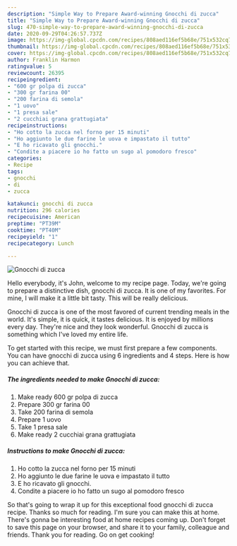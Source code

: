 ```yaml
---
description: "Simple Way to Prepare Award-winning Gnocchi di zucca"
title: "Simple Way to Prepare Award-winning Gnocchi di zucca"
slug: 470-simple-way-to-prepare-award-winning-gnocchi-di-zucca
date: 2020-09-29T04:26:57.737Z
image: https://img-global.cpcdn.com/recipes/808aed116ef5b68e/751x532cq70/gnocchi-di-zucca-recipe-main-photo.jpg
thumbnail: https://img-global.cpcdn.com/recipes/808aed116ef5b68e/751x532cq70/gnocchi-di-zucca-recipe-main-photo.jpg
cover: https://img-global.cpcdn.com/recipes/808aed116ef5b68e/751x532cq70/gnocchi-di-zucca-recipe-main-photo.jpg
author: Franklin Harmon
ratingvalue: 5
reviewcount: 26395
recipeingredient:
- "600 gr polpa di zucca"
- "300 gr farina 00"
- "200 farina di semola"
- "1 uovo"
- "1 presa sale"
- "2 cucchiai grana grattugiata"
recipeinstructions:
- "Ho cotto la zucca nel forno per 15 minuti"
- "Ho aggiunto le due farine le uova e impastato il tutto"
- "E ho ricavato gli gnocchi."
- "Condite a piacere io ho fatto un sugo al pomodoro fresco"
categories:
- Recipe
tags:
- gnocchi
- di
- zucca

katakunci: gnocchi di zucca 
nutrition: 296 calories
recipecuisine: American
preptime: "PT39M"
cooktime: "PT40M"
recipeyield: "1"
recipecategory: Lunch

---
```



![Gnocchi di zucca](https://img-global.cpcdn.com/recipes/808aed116ef5b68e/751x532cq70/gnocchi-di-zucca-recipe-main-photo.jpg)

Hello everybody, it's John, welcome to my recipe page. Today, we're going to prepare a distinctive dish, gnocchi di zucca. It is one of my favorites. For mine, I will make it a little bit tasty. This will be really delicious.



Gnocchi di zucca is one of the most favored of current trending meals in the world. It's simple, it is quick, it tastes delicious. It is enjoyed by millions every day. They're nice and they look wonderful. Gnocchi di zucca is something which I've loved my entire life.


To get started with this recipe, we must first prepare a few components. You can have gnocchi di zucca using 6 ingredients and 4 steps. Here is how you can achieve that.

<!--inarticleads1-->

##### The ingredients needed to make Gnocchi di zucca:

1. Make ready 600 gr polpa di zucca
1. Prepare 300 gr farina 00
1. Take 200 farina di semola
1. Prepare 1 uovo
1. Take 1 presa sale
1. Make ready 2 cucchiai grana grattugiata




<!--inarticleads2-->

##### Instructions to make Gnocchi di zucca:

1. Ho cotto la zucca nel forno per 15 minuti
1. Ho aggiunto le due farine le uova e impastato il tutto
1. E ho ricavato gli gnocchi.
1. Condite a piacere io ho fatto un sugo al pomodoro fresco




So that's going to wrap it up for this exceptional food gnocchi di zucca recipe. Thanks so much for reading. I'm sure you can make this at home. There's gonna be interesting food at home recipes coming up. Don't forget to save this page on your browser, and share it to your family, colleague and friends. Thank you for reading. Go on get cooking!
